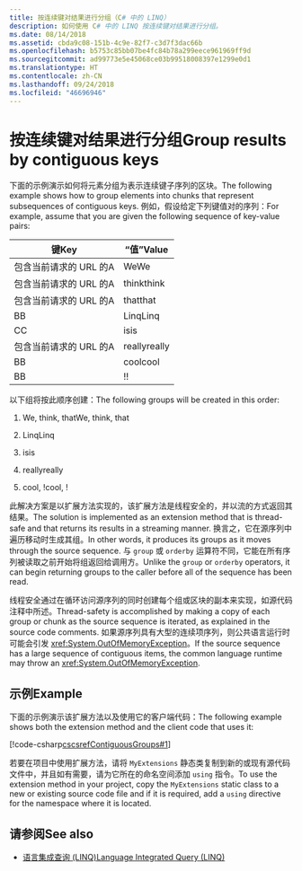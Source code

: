 ```yaml
---
title: 按连续键对结果进行分组（C# 中的 LINQ）
description: 如何使用 C# 中的 LINQ 按连续键对结果进行分组。
ms.date: 08/14/2018
ms.assetid: cbda9c08-151b-4c9e-82f7-c3d7f3dac66b
ms.openlocfilehash: b5753c85bb07be4fc84b78a299eece961969ff9d
ms.sourcegitcommit: ad99773e5e45068ce03b99518008397e1299e0d1
ms.translationtype: HT
ms.contentlocale: zh-CN
ms.lasthandoff: 09/24/2018
ms.locfileid: "46696946"
---
```

# <a name="group-results-by-contiguous-keys"></a><span data-ttu-id="a3af0-103">按连续键对结果进行分组</span><span class="sxs-lookup"><span data-stu-id="a3af0-103">Group results by contiguous keys</span></span>

<span data-ttu-id="a3af0-104">下面的示例演示如何将元素分组为表示连续键子序列的区块。</span><span class="sxs-lookup"><span data-stu-id="a3af0-104">The following example shows how to group elements into chunks that represent subsequences of contiguous keys.</span></span> <span data-ttu-id="a3af0-105">例如，假设给定下列键值对的序列：</span><span class="sxs-lookup"><span data-stu-id="a3af0-105">For example, assume that you are given the following sequence of key-value pairs:</span></span>

|<span data-ttu-id="a3af0-106">键</span><span class="sxs-lookup"><span data-stu-id="a3af0-106">Key</span></span>|<span data-ttu-id="a3af0-107">“值”</span><span class="sxs-lookup"><span data-stu-id="a3af0-107">Value</span></span>|
|---------|-----------|
|<span data-ttu-id="a3af0-108">包含当前请求的 URL 的</span><span class="sxs-lookup"><span data-stu-id="a3af0-108">A</span></span>|<span data-ttu-id="a3af0-109">We</span><span class="sxs-lookup"><span data-stu-id="a3af0-109">We</span></span>|
|<span data-ttu-id="a3af0-110">包含当前请求的 URL 的</span><span class="sxs-lookup"><span data-stu-id="a3af0-110">A</span></span>|<span data-ttu-id="a3af0-111">think</span><span class="sxs-lookup"><span data-stu-id="a3af0-111">think</span></span>|
|<span data-ttu-id="a3af0-112">包含当前请求的 URL 的</span><span class="sxs-lookup"><span data-stu-id="a3af0-112">A</span></span>|<span data-ttu-id="a3af0-113">that</span><span class="sxs-lookup"><span data-stu-id="a3af0-113">that</span></span>|
|<span data-ttu-id="a3af0-114">B</span><span class="sxs-lookup"><span data-stu-id="a3af0-114">B</span></span>|<span data-ttu-id="a3af0-115">Linq</span><span class="sxs-lookup"><span data-stu-id="a3af0-115">Linq</span></span>|
|<span data-ttu-id="a3af0-116">C</span><span class="sxs-lookup"><span data-stu-id="a3af0-116">C</span></span>|<span data-ttu-id="a3af0-117">is</span><span class="sxs-lookup"><span data-stu-id="a3af0-117">is</span></span>|
|<span data-ttu-id="a3af0-118">包含当前请求的 URL 的</span><span class="sxs-lookup"><span data-stu-id="a3af0-118">A</span></span>|<span data-ttu-id="a3af0-119">really</span><span class="sxs-lookup"><span data-stu-id="a3af0-119">really</span></span>|
|<span data-ttu-id="a3af0-120">B</span><span class="sxs-lookup"><span data-stu-id="a3af0-120">B</span></span>|<span data-ttu-id="a3af0-121">cool</span><span class="sxs-lookup"><span data-stu-id="a3af0-121">cool</span></span>|
|<span data-ttu-id="a3af0-122">B</span><span class="sxs-lookup"><span data-stu-id="a3af0-122">B</span></span>|<span data-ttu-id="a3af0-123">!</span><span class="sxs-lookup"><span data-stu-id="a3af0-123">!</span></span>|

<span data-ttu-id="a3af0-124">以下组将按此顺序创建：</span><span class="sxs-lookup"><span data-stu-id="a3af0-124">The following groups will be created in this order:</span></span>

1. <span data-ttu-id="a3af0-125">We, think, that</span><span class="sxs-lookup"><span data-stu-id="a3af0-125">We, think, that</span></span>

2. <span data-ttu-id="a3af0-126">Linq</span><span class="sxs-lookup"><span data-stu-id="a3af0-126">Linq</span></span>

3. <span data-ttu-id="a3af0-127">is</span><span class="sxs-lookup"><span data-stu-id="a3af0-127">is</span></span>

4. <span data-ttu-id="a3af0-128">really</span><span class="sxs-lookup"><span data-stu-id="a3af0-128">really</span></span>

5. <span data-ttu-id="a3af0-129">cool, !</span><span class="sxs-lookup"><span data-stu-id="a3af0-129">cool, !</span></span>

<span data-ttu-id="a3af0-130">此解决方案是以扩展方法实现的，该扩展方法是线程安全的，并以流的方式返回其结果。</span><span class="sxs-lookup"><span data-stu-id="a3af0-130">The solution is implemented as an extension method that is thread-safe and that returns its results in a streaming manner.</span></span> <span data-ttu-id="a3af0-131">换言之，它在源序列中遍历移动时生成其组。</span><span class="sxs-lookup"><span data-stu-id="a3af0-131">In other words, it produces its groups as it moves through the source sequence.</span></span> <span data-ttu-id="a3af0-132">与 `group` 或 `orderby` 运算符不同，它能在所有序列被读取之前开始将组返回给调用方。</span><span class="sxs-lookup"><span data-stu-id="a3af0-132">Unlike the `group` or `orderby` operators, it can begin returning groups to the caller before all of the sequence has been read.</span></span>

<span data-ttu-id="a3af0-133">线程安全通过在循环访问源序列的同时创建每个组或区块的副本来实现，如源代码注释中所述。</span><span class="sxs-lookup"><span data-stu-id="a3af0-133">Thread-safety is accomplished by making a copy of each group or chunk as the source sequence is iterated, as explained in the source code comments.</span></span> <span data-ttu-id="a3af0-134">如果源序列具有大型的连续项序列，则公共语言运行时可能会引发 <xref:System.OutOfMemoryException>。</span><span class="sxs-lookup"><span data-stu-id="a3af0-134">If the source sequence has a large sequence of contiguous items, the common language runtime may throw an <xref:System.OutOfMemoryException>.</span></span>

## <a name="example"></a><span data-ttu-id="a3af0-135">示例</span><span class="sxs-lookup"><span data-stu-id="a3af0-135">Example</span></span>

<span data-ttu-id="a3af0-136">下面的示例演示该扩展方法以及使用它的客户端代码：</span><span class="sxs-lookup"><span data-stu-id="a3af0-136">The following example shows both the extension method and the client code that uses it:</span></span>

[!code-csharp[cscsrefContiguousGroups#1](~/samples/snippets/csharp/concepts/linq/how-to-group-results-by-contiguous-keys_1.cs)]

<span data-ttu-id="a3af0-137">若要在项目中使用扩展方法，请将 `MyExtensions` 静态类复制到新的或现有源代码文件中，并且如有需要，请为它所在的命名空间添加 `using` 指令。</span><span class="sxs-lookup"><span data-stu-id="a3af0-137">To use the extension method in your project, copy the `MyExtensions` static class to a new or existing source code file and if it is required, add a `using` directive for the namespace where it is located.</span></span>

## <a name="see-also"></a><span data-ttu-id="a3af0-138">请参阅</span><span class="sxs-lookup"><span data-stu-id="a3af0-138">See also</span></span>

- [<span data-ttu-id="a3af0-139">语言集成查询 (LINQ)</span><span class="sxs-lookup"><span data-stu-id="a3af0-139">Language Integrated Query (LINQ)</span></span>](index.md)
